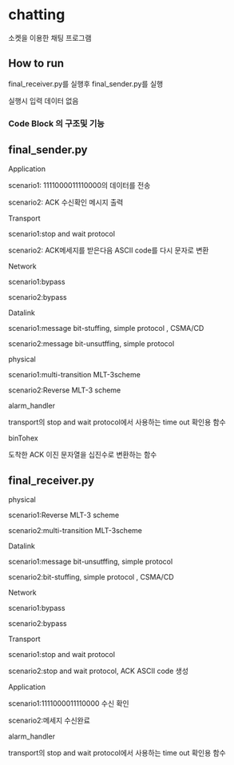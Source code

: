# chatting
소켓을 이용한 채팅 프로그램

## How to run
final_receiver.py를 실행후 final_sender.py를 실행

실행시 입력 데이터 없음

### Code Block 의 구조및 기능
## final_sender.py
Application

scenario1: 1111000011110000의 데이터를 전송

scenario2: ACK 수신확인 메시지 출력

Transport

scenario1:stop and wait protocol

scenario2: ACK메세지를 받은다음 ASCII code를 다시 문자로 변환

Network

scenario1:bypass

scenario2:bypass

Datalink

scenario1:message bit-stuffing, simple protocol , CSMA/CD

scenario2:message bit-unsutffing, simple protocol

physical

scenario1:multi-transition MLT-3scheme

scenario2:Reverse MLT-3 scheme

alarm_handler

transport의 stop and wait protocol에서 사용하는 time out 확인용 함수

binTohex

도착한 ACK 이진 문자열을 십진수로 변환하는 함수


## final_receiver.py

physical

scenario1:Reverse MLT-3 scheme

scenario2:multi-transition MLT-3scheme

Datalink

scenario1:message bit-unsutffing, simple protocol

scenario2:bit-stuffing, simple protocol , CSMA/CD

Network

scenario1:bypass

scenario2:bypass

Transport

scenario1:stop and wait protocol

scenario2:stop and wait protocol, ACK ASCII code 생성

Application

scenario1:1111000011110000 수신 확인

scenario2:메세지 수신완료

alarm_handler

transport의 stop and wait protocol에서 사용하는 time out 확인용 함수
